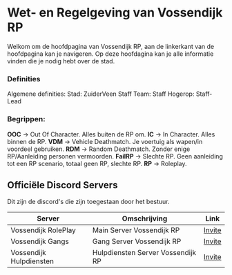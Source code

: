 <h1>Wet- en Regelgeving van Vossendijk RP</h1>

<p>
  Welkom om de hoofdpagina van Vossendijk RP, aan de linkerkant van de hoofdpagina kan je navigeren.
  Op deze hoofdagina kan je alle informatie vinden die je nodig hebt over de stad.
<p>
  
<h3>Definities</h3>
<p>
Algemene definities:
Stad: ZuiderVeen
Staff Team: Staff
Hogerop: Staff-Lead
  
<h3>Begrippen:</h3>
  <strong>OOC</strong> → Out Of Character. Alles buiten de RP om.
  <strong>IC</strong> → In Character. Alles binnen de RP.
  <strong>VDM</strong> → Vehicle Deathmatch. Je voertuig als wapen/in voordeel gebruiken.
  <strong>RDM</strong> → Random Deathmatch. Zonder enige RP/Aanleiding personen vermoorden.
  <strong>FailRP</strong> → Slechte RP. Geen aanleiding tot een RP scenario, totaal geen RP, slechte RP.
  <strong>RP</strong> → Roleplay.
</p>
<h2>Officiële Discord Servers</h2>
<p>
  Dit zijn de discord's die zijn toegestaan door het bestuur.
</p>
</p>
 <table>
   <thead>
     <tr>
        <th>Server</th>
        <th>Omschrijving</th>
        <th align="center">Link</th>
     </tr>
   <thead>
     <tbody>
       <tr>
         <td>Vossendijk RolePlay</td>
         <td>Main Server Vossendijk RP</td>
         <td align="center">
           <a href="https://discord.gg/wdrsgFp2nB">Invite</a>
         </td>
       </tr>
       <tr>
         <td>Vossendijk Gangs</td>
         <td>Gang Server Vossendijk RP</td>
         <td align="center">
           <a href="https://discord.gg/W6z8d6aHFY">Invite</a>
         </td>
       </tr>
       <tr>
         <td>Vossendijk Hulpdiensten</td>
         <td>Hulpdiensten Server Vossendijk RP</td>
         <td align="center">
           <a href="https://discord.gg/VHg4Bnk5av">Invite</a>
         </td>
       </tr>
  </table>
     
